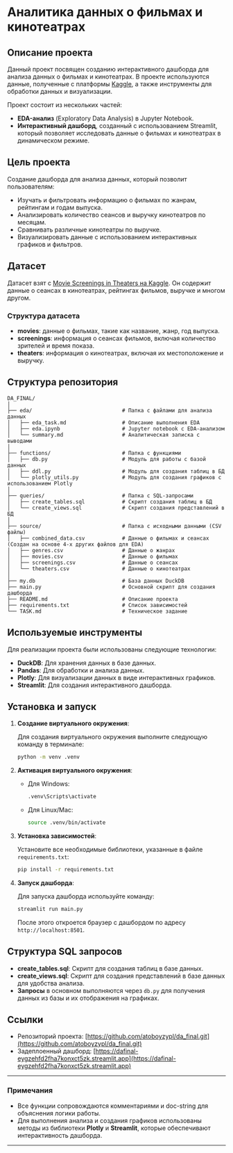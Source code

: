 # Аналитика данных о фильмах и кинотеатрах

## Описание проекта

Данный проект посвящен созданию интерактивного дашборда для анализа данных о фильмах и кинотеатрах. В проекте используются данные, полученные с платформы [Kaggle](https://www.kaggle.com/datasets/winstontyson/movie-screenings-in-theaters), а также инструменты для обработки данных и визуализации.

Проект состоит из нескольких частей:
- **EDA-анализ** (Exploratory Data Analysis) в Jupyter Notebook.
- **Интерактивный дашборд**, созданный с использованием Streamlit, который позволяет исследовать данные о фильмах и кинотеатрах в динамическом режиме.

## Цель проекта

Создание дашборда для анализа данных, который позволит пользователям:
- Изучать и фильтровать информацию о фильмах по жанрам, рейтингам и годам выпуска.
- Анализировать количество сеансов и выручку кинотеатров по месяцам.
- Сравнивать различные кинотеатры по выручке.
- Визуализировать данные с использованием интерактивных графиков и фильтров.

## Датасет

Датасет взят с [Movie Screenings in Theaters на Kaggle](https://www.kaggle.com/datasets/winstontyson/movie-screenings-in-theaters). Он содержит данные о сеансах в кинотеатрах, рейтингах фильмов, выручке и многом другом.

### Структура датасета
- **movies**: данные о фильмах, такие как название, жанр, год выпуска.
- **screenings**: информация о сеансах фильмов, включая количество зрителей и время показа.
- **theaters**: информация о кинотеатрах, включая их местоположение и выручку.

## Структура репозитория

```plaintext
DA_FINAL/
│
├── eda/                             # Папка с файлами для анализа данных
│   ├── eda_task.md                  # Описание выполнения EDA
│   ├── eda.ipynb                    # Jupyter notebook с EDA-анализом
│   └── summary.md                   # Аналитическая записка с выводами
│
├── functions/                       # Папка с функциями
│   ├── db.py                        # Модуль для работы с базой данных
│   ├── ddl.py                       # Модуль для создания таблиц в БД
│   └── plotly_utils.py              # Модуль для создания графиков с использованием Plotly
│
├── queries/                         # Папка с SQL-запросами
│   ├── create_tables.sql            # Скрипт создания таблиц в БД
│   └── create_views.sql             # Скрипт создания представлений в БД
│
├── source/                          # Папка с исходными данными (CSV файлы)
│   ├── combined_data.csv            # Данные о фильмах и сеансах (Создан на основе 4-х других файлов для EDA)
│   ├── genres.csv                   # Данные о жанрах
│   ├── movies.csv                   # Данные о фильмах
│   ├── screenings.csv               # Данные о сеансах
│   └── theaters.csv                 # Данные о кинотеатрах
│
├── my.db                            # База данных DuckDB
├── main.py                          # Основной скрипт для создания дашборда
├── README.md                        # Описание проекта
├── requirements.txt                 # Список зависимостей
└── TASK.md                          # Техническое задание
```

## Используемые инструменты

Для реализации проекта были использованы следующие технологии:
- **DuckDB**: Для хранения данных в базе данных.
- **Pandas**: Для обработки и анализа данных.
- **Plotly**: Для визуализации данных в виде интерактивных графиков.
- **Streamlit**: Для создания интерактивного дашборда.

## Установка и запуск

1. **Создание виртуального окружения**:

   Для создания виртуального окружения выполните следующую команду в терминале:

   ```bash
   python -m venv .venv
   ```

2. **Активация виртуального окружения**:
   - Для Windows:
     ```bash
     .venv\Scripts\activate
     ```
   - Для Linux/Mac:
     ```bash
     source .venv/bin/activate
     ```

3. **Установка зависимостей**:

   Установите все необходимые библиотеки, указанные в файле `requirements.txt`:

   ```bash
   pip install -r requirements.txt
   ```

4. **Запуск дашборда**:

   Для запуска дашборда используйте команду:

   ```bash
   streamlit run main.py
   ```

   После этого откроется браузер с дашбордом по адресу `http://localhost:8501`.

## Структура SQL запросов

- **create_tables.sql**: Скрипт для создания таблиц в базе данных.
- **create_views.sql**: Скрипт для создания представлений в базе данных для удобства анализа.
- **Запросы** в основном выполняются через `db.py` для получения данных из базы и их отображения на графиках.

## Ссылки

- Репозиторий проекта: [https://github.com/atoboyzypl/da_final.git](https://github.com/atoboyzypl/da_final.git)
- Задеплоенный дашборд: [https://dafinal-eygzehfd2fha7konxct5zk.streamlit.app](https://dafinal-eygzehfd2fha7konxct5zk.streamlit.app)

---

### Примечания
- Все функции сопровождаются комментариями и doc-string для объяснения логики работы.
- Для выполнения анализа и создания графиков использованы методы из библиотеки **Plotly** и **Streamlit**, которые обеспечивают интерактивность дашборда.

---
